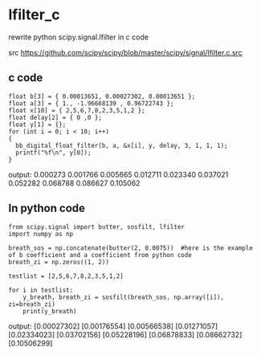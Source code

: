 # lfilter_c
rewrite python scipy.signal.lfilter in c code

src https://github.com/scipy/scipy/blob/master/scipy/signal/lfilter.c.src

## c code
```
float b[3] = { 0.00013651, 0.00027302, 0.00013651 };
float a[3] = { 1., -1.96668139 , 0.96722743 };
float x[10] = { 2,5,6,7,8,2,3,5,1,2 };
float delay[2] = { 0 ,0 };
float y[1] = {};
for (int i = 0; i < 10; i++)
{
  bb_digital_float_filter(b, a, &x[i], y, delay, 3, 1, 1, 1);
  printf("%f\n", y[0]);
}
```
output:
0.000273
0.001766
0.005665
0.012711
0.023340
0.037021
0.052282
0.068788
0.086627
0.105062


## In python code 
```
from scipy.signal import butter, sosfilt, lfilter
import numpy as np

breath_sos = np.concatenate(butter(2, 0.0075))  #here is the example of b coefficient and a coefficient from python code
breath_zi = np.zeros((1, 2))

testlist = [2,5,6,7,8,2,3,5,1,2]

for i in testlist:
    y_breath, breath_zi = sosfilt(breath_sos, np.array([i]), zi=breath_zi)
    print(y_breath)
```
output:
[0.00027302]
[0.00176554]
[0.00566538]
[0.01271057]
[0.02334023]
[0.03702156]
[0.05228196]
[0.06878833]
[0.08662732]
[0.10506299]
